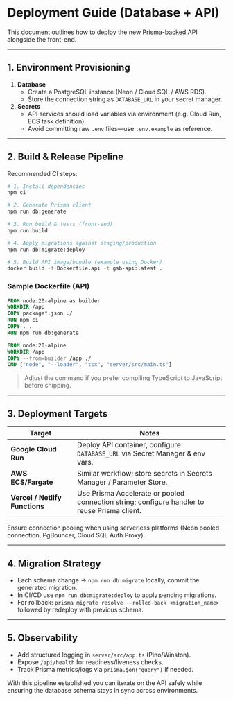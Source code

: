 # Deployment Guide (Database + API)

This document outlines how to deploy the new Prisma-backed API alongside the front-end.

---

## 1. Environment Provisioning

1. **Database**  
   - Create a PostgreSQL instance (Neon / Cloud SQL / AWS RDS).  
   - Store the connection string as `DATABASE_URL` in your secret manager.
2. **Secrets**  
   - API services should load variables via environment (e.g. Cloud Run, ECS task definition).  
   - Avoid committing raw `.env` files—use `.env.example` as reference.

---

## 2. Build & Release Pipeline

Recommended CI steps:

```bash
# 1. Install dependencies
npm ci

# 2. Generate Prisma client
npm run db:generate

# 3. Run build & tests (front-end)
npm run build

# 4. Apply migrations against staging/production
npm run db:migrate:deploy

# 5. Build API image/bundle (example using Docker)
docker build -f Dockerfile.api -t gsb-api:latest .
```

### Sample Dockerfile (API)

```dockerfile
FROM node:20-alpine as builder
WORKDIR /app
COPY package*.json ./
RUN npm ci
COPY . .
RUN npm run db:generate

FROM node:20-alpine
WORKDIR /app
COPY --from=builder /app ./
CMD ["node", "--loader", "tsx", "server/src/main.ts"]
```

> Adjust the command if you prefer compiling TypeScript to JavaScript before shipping.

---

## 3. Deployment Targets

| Target | Notes |
|--------|-------|
| **Google Cloud Run** | Deploy API container, configure `DATABASE_URL` via Secret Manager & env vars. |
| **AWS ECS/Fargate** | Similar workflow; store secrets in Secrets Manager / Parameter Store. |
| **Vercel / Netlify Functions** | Use Prisma Accelerate or pooled connection string; configure handler to reuse Prisma client. |

Ensure connection pooling when using serverless platforms (Neon pooled connection, PgBouncer, Cloud SQL Auth Proxy).

---

## 4. Migration Strategy

* Each schema change -> `npm run db:migrate` locally, commit the generated migration.  
* In CI/CD use `npm run db:migrate:deploy` to apply pending migrations.  
* For rollback: `prisma migrate resolve --rolled-back <migration_name>` followed by redeploy with previous schema.

---

## 5. Observability

* Add structured logging in `server/src/app.ts` (Pino/Winston).  
* Expose `/api/health` for readiness/liveness checks.  
* Track Prisma metrics/logs via `prisma.$on("query")` if needed.

With this pipeline established you can iterate on the API safely while ensuring the database schema stays in sync across environments.
